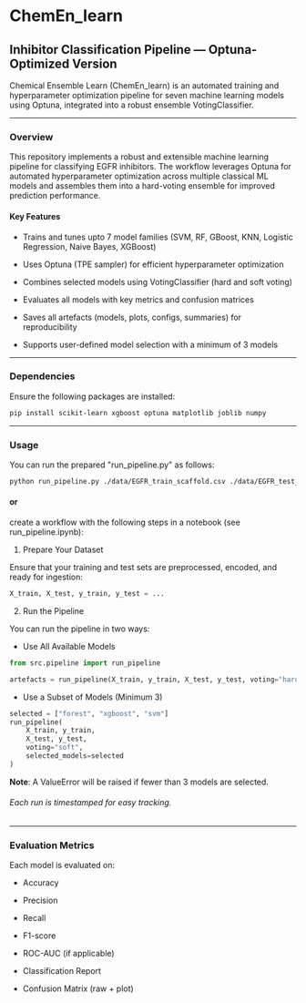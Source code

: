 # ChemEn_learn
## Inhibitor Classification Pipeline — Optuna-Optimized Version
Chemical Ensemble Learn (ChemEn_learn) is an automated training and hyperparameter optimization pipeline for seven machine learning models using Optuna, integrated into a robust ensemble VotingClassifier.
_________________________________________________________________________________________________________________________________________________________

### Overview
This repository implements a robust and extensible machine learning pipeline for classifying EGFR inhibitors. The workflow leverages Optuna for automated hyperparameter optimization across multiple classical ML models and assembles them into a hard-voting ensemble for improved prediction performance.

#### Key Features

- Trains and tunes upto 7 model families (SVM, RF, GBoost, KNN, Logistic Regression, Naive Bayes, XGBoost)

- Uses Optuna (TPE sampler) for efficient hyperparameter optimization

- Combines selected models using VotingClassifier (hard and soft voting)

- Evaluates all models with key metrics and confusion matrices

- Saves all artefacts (models, plots, configs, summaries) for reproducibility

- Supports user-defined model selection with a minimum of 3 models


_______________________________________________________________________

### Dependencies

Ensure the following packages are installed:
```bash
pip install scikit-learn xgboost optuna matplotlib joblib numpy
```
_______________________________________________________________________

### Usage
You can run the prepared "run_pipeline.py" as follows:
```bash
python run_pipeline.py ./data/EGFR_train_scaffold.csv ./data/EGFR_test_scaffold.csv --selected_models forest xgboost svm --voting soft
```
#### or
create a workflow with the following steps in a notebook (see run_pipeline.ipynb):

1. Prepare Your Dataset

Ensure that your training and test sets are preprocessed, encoded, and ready for ingestion:
```python
X_train, X_test, y_train, y_test = ...
```

2. Run the Pipeline

You can run the pipeline in two ways:
- Use All Available Models
 ```python
from src.pipeline import run_pipeline

artefacts = run_pipeline(X_train, y_train, X_test, y_test, voting="hard")
```
- Use a Subset of Models (Minimum 3)
```python
selected = ["forest", "xgboost", "svm"]
run_pipeline(
    X_train, y_train,
    X_test, y_test,
    voting="soft",
    selected_models=selected
)
```
**Note**: A ValueError will be raised if fewer than 3 models are selected. 

###### Each run is timestamped for easy tracking.

__________________________________________________________________________________________

### Evaluation Metrics

Each model is evaluated on:

-    Accuracy

-    Precision

-    Recall

-    F1-score

-    ROC-AUC (if applicable)

-    Classification Report

-    Confusion Matrix (raw + plot)
